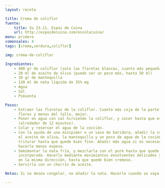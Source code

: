 ```yaml
---
layout: receta

title: Crema de coliflor
fuente:
    title: Su 23.11, Espai de Cuina
    url: http://espaidecuina.com/escolacuina/
menu: primero
comensales: 4
tags: [crema,verdura,coliflor]

img: crema-de-coliflor

Ingredientes:
    - 400 gr de coliflor (solo las floretas blancas, cuanto más pequeñas mejor)
    - 20 ml de aceite de oliva (puede ser un poco más, hasta 50 ml)
    - 10 gr de mantequilla
    - 120 ml de nata líquida de 35% mg
    - Agua
    - Sal
    - Pimienta

Pasos:
    - Extraer las floretas de la coliflor. Cuanto más coja de la parte de las
      flores y menos del tallo, mejor.
    - Poner en agua con sal hirviendo la coliflor, y cocer hasta que esté hecha
      (alrededor de 12 minutos).
    - Colar y reservar el agua de la cocción.
    - Con la ayuda de una minipimer o un vaso de batidora, añadir la coliflor,
      el aceite de oliva, la mantequilla y un poco de agua de la coción, y
      triturar hasta que quede bien fino. Añadir más agua si es necesario para
      hacerlo menos espeso.
    - Semimontar la nata fría, y mezclarla con el puré hasta que quede bien
      incorporada. Hacerlo mediante movimientos envolventes delicados y siempre
      en la misma dirección, hasta que quede bien cremoso.
    - Servirla con un chorrín de aceite.

Notas: Si se desea congelar, no añadir la nata. Hacerlo cuando se vaya a servir.

---
```

